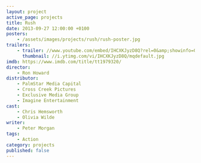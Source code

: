 ```yaml
---
layout: project
active_page: projects
title: Rush
date: 2013-09-27 12:00:00 +0100
posters:
    - /assets/images/projects/rush/rush-poster.jpg
trailers:
    - trailer: //www.youtube.com/embed/IHCXKJyzD8Q?rel=0&amp;showinfo=0
      thumbnail: //i.ytimg.com/vi/IHCXKJyzD8Q/mqdefault.jpg
imdb: https://www.imdb.com/title/tt1979320/
director:
    - Ron Howard
distributor:
    - PalmStar Media Capital
    - Cross Creek Pictures
    - Exclusive Media Group
    - Imagine Entertainment
cast:
    - Chris Hemsworth
    - Olivia Wilde
writer:
    - Peter Morgan
tags:
    - Action
category: projects
published: false
---
```


